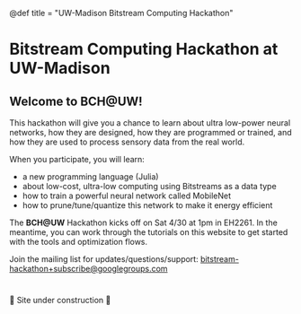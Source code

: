 @def title = "UW-Madison Bitstream Computing Hackathon"

# Bitstream Computing Hackathon at UW-Madison

## Welcome to **BCH@UW!**
This hackathon will give you a chance to learn about ultra low-power neural networks, how they are designed, how they are programmed or trained, and how they are used to process sensory data from the real world.

When you participate, you will learn:
- a new programming language (Julia)
- about low-cost, ultra-low computing using Bitstreams as a data type
- how to train a powerful neural network called MobileNet
- how to prune/tune/quantize this network to make it energy efficient

The **BCH@UW** Hackathon kicks off on Sat 4/30 at 1pm in EH2261.
In the meantime, you can work through the tutorials on this website to get started with the tools and optimization flows.

Join the mailing list for updates/questions/support:
[bitstream-hackathon+subscribe@googlegroups.com](mailto:bitstream-hackathon+subscribe@googlegroups.com)

#
🚧 Site under construction 🚧
